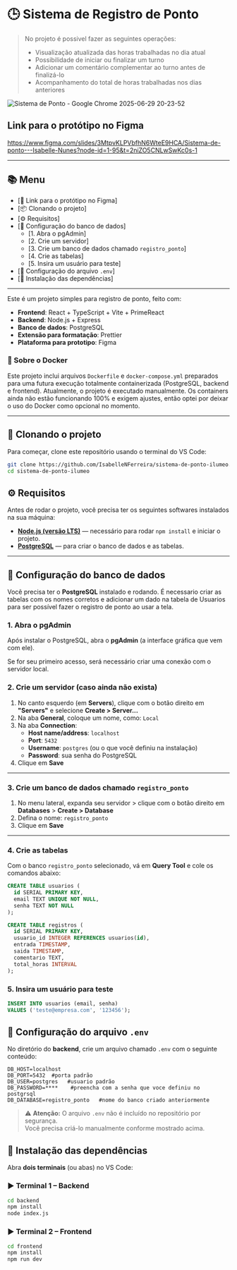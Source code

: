# 🕒 Sistema de Registro de Ponto

> No projeto é possivel fazer as seguintes operações:
> - Visualização atualizada das horas trabalhadas no dia atual
> - Possibilidade de iniciar ou finalizar um turno
> - Adicionar um comentário complementar ao turno antes de finalizá-lo
> - Acompanhamento do total de horas trabalhadas nos dias anteriores

![Sistema de Ponto - Google Chrome 2025-06-29 20-23-52](https://github.com/user-attachments/assets/8c18e995-c13c-4ac1-9b93-3761fe5e3143)

## Link para o protótipo no Figma

https://www.figma.com/slides/3MtpvKLPVbfhN6WteE9HCA/Sistema-de-ponto---Isabelle-Nunes?node-id=1-95&t=2niZO5CNLwSwKc0s-1

---

## 📚 Menu

- [🔗 Link para o protótipo no Figma]
- [📦 Clonando o projeto]
- [⚙️ Requisitos]
- [🐘 Configuração do banco de dados]
  - [1. Abra o pgAdmin]
  - [2. Crie um servidor]
  - [3. Crie um banco de dados chamado `registro_ponto`]
  - [4. Crie as tabelas]
  - [5. Insira um usuário para teste]
- [🔐 Configuração do arquivo `.env`]
- [🧩 Instalação das dependências]

---

Este é um projeto simples para registro de ponto, feito com:

- **Frontend**: React + TypeScript + Vite + PrimeReact  
- **Backend**: Node.js + Express  
- **Banco de dados**: PostgreSQL
- **Extensão para formatação**: Prettier
- **Plataforma para prototipo**: Figma
  
### 🐳 Sobre o Docker

Este projeto inclui arquivos `Dockerfile` e `docker-compose.yml` preparados para uma futura execução totalmente containerizada (PostgreSQL, backend e frontend). Atualmente, o projeto é executado manualmente. Os containers ainda não estão funcionando 100% e exigem ajustes, então optei por deixar o uso do Docker como opcional no momento.

---

## 📁 Clonando o projeto

Para começar, clone este repositório usando o terminal do VS Code:

```bash
git clone https://github.com/IsabelleNFerreira/sistema-de-ponto-ilumeo.git
cd sistema-de-ponto-ilumeo
```

## ⚙️ Requisitos

Antes de rodar o projeto, você precisa ter os seguintes softwares instalados na sua máquina:

- [**Node.js (versão LTS)**](https://nodejs.org/) — necessário para rodar `npm install` e iniciar o projeto.
- [**PostgreSQL**](https://www.postgresql.org/download/) — para criar o banco de dados e as tabelas.

---

## 🐘 Configuração do banco de dados

Você precisa ter o **PostgreSQL** instalado e rodando.
É necessario criar as tabelas com os nomes corretos e adicionar um dado na tabela de Usuarios para ser possível fazer o registro de ponto ao usar a tela.

### 1. Abra o pgAdmin

Após instalar o PostgreSQL, abra o **pgAdmin** (a interface gráfica que vem com ele).

Se for seu primeiro acesso, será necessário criar uma conexão com o servidor local.

### 2. Crie um servidor (caso ainda não exista)

1. No canto esquerdo (em **Servers**), clique com o botão direito em **"Servers"** e selecione **Create > Server...**
2. Na aba **General**, coloque um nome, como: `Local`
3. Na aba **Connection**:
   - **Host name/address**: `localhost`
   - **Port**: `5432`
   - **Username**: `postgres` (ou o que você definiu na instalação)
   - **Password**: sua senha do PostgreSQL
4. Clique em **Save**

---

### 3. Crie um banco de dados chamado `registro_ponto`

1. No menu lateral, expanda seu servidor > clique com o botão direito em **Databases** > **Create > Database**
2. Defina o nome: `registro_ponto`
3. Clique em **Save**

---

### 4. Crie as tabelas

Com o banco `registro_ponto` selecionado, vá em **Query Tool** e cole os comandos abaixo:

```sql
CREATE TABLE usuarios (
  id SERIAL PRIMARY KEY,
  email TEXT UNIQUE NOT NULL,
  senha TEXT NOT NULL
);

CREATE TABLE registros (
  id SERIAL PRIMARY KEY,
  usuario_id INTEGER REFERENCES usuarios(id),
  entrada TIMESTAMP,
  saida TIMESTAMP,
  comentario TEXT,
  total_horas INTERVAL
);
```

### 5. Insira um usuário para teste

```sql
INSERT INTO usuarios (email, senha)
VALUES ('teste@empresa.com', '123456');
```

## 🔐 Configuração do arquivo `.env`

No diretório do **backend**, crie um arquivo chamado `.env` com o seguinte conteúdo:

```env
DB_HOST=localhost
DB_PORT=5432  #porta padrão
DB_USER=postgres   #usuario padrão
DB_PASSWORD=****    #preencha com a senha que voce definiu no postgrsql
DB_DATABASE=registro_ponto   #nome do banco criado anteriormente
```

> ⚠️ **Atenção:** O arquivo `.env` não é incluído no repositório por segurança.  
> Você precisa criá-lo manualmente conforme mostrado acima.

## 🧩 Instalação das dependências

Abra **dois terminais** (ou abas) no VS Code:

### ▶️ Terminal 1 – Backend

```bash
cd backend
npm install
node index.js
```
### ▶️ Terminal 2 – Frontend

```bash
cd frontend
npm install
npm run dev
```
